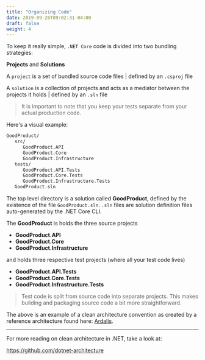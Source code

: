 ```yaml
---
title: "Organizing Code"
date: 2019-09-26T09:02:31-04:00
draft: false
weight: 4
---
```


To keep it really simple, `.NET Core` code is divided into two bundling strategies:


**Projects** and **Solutions**

A `project` is a set of bundled source code files | defined by an `.csproj` file

A `solution` is a collection of projects and acts as a mediator between the projects it holds | defined by an `.sln` file

> It is important to note that you keep your tests separate from your actual production code.

Here's a visual example:

```markdown
GoodProduct/
   src/
      GoodProduct.API
      GoodProduct.Core
      GoodProduct.Infrastructure
   tests/
      GoodProduct.API.Tests
      GoodProduct.Core.Tests
      GoodProduct.Infrastructure.Tests
   GoodProduct.sln
```

The top level directory is a solution called **GoodProduct**, defined by the existence of the file `GoodProduct.sln`. 
`.sln` files are solution definition files auto-generated by the .NET Core CLI.

The **GoodProduct** is holds the three source projects 

- **GoodProduct.API** 
- **GoodProduct.Core**
- **GoodProduct.Infrastructure**

and holds three respective test projects (where all your test code lives)

- **GoodProduct.API.Tests** 
- **GoodProduct.Core.Tests**
- **GoodProduct.Infrastructure.Tests**

> Test code is split from source code into separate projects. This makes building and packaging source code a bit more
> straightforward.

The above is an example of a clean architecture convention as created by a reference architecture found here:
[Ardalis](https://github.com/ardalis/CleanArchitecture). 

---

For more reading on clean architecture in .NET, take a look at:

https://github.com/dotnet-architecture
